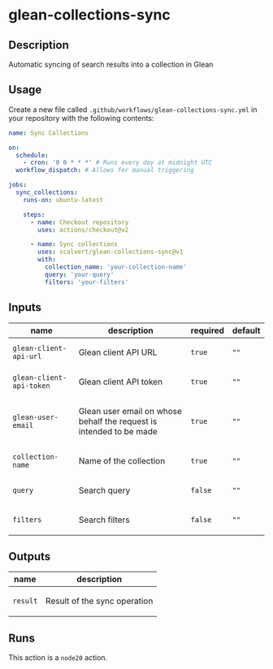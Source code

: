 # glean-collections-sync

<!-- action-docs-description source="action.yml" -->
## Description

Automatic syncing of search results into a collection in Glean
<!-- action-docs-description source="action.yml" -->

## Usage

Create a new file called `.github/workflows/glean-collections-sync.yml` in your repository with the following contents:

```yaml
name: Sync Collections

on:
  schedule:
    - cron: '0 0 * * *' # Runs every day at midnight UTC
  workflow_dispatch: # Allows for manual triggering

jobs:
  sync_collections:
    runs-on: ubuntu-latest

    steps:
      - name: Checkout repository
        uses: actions/checkout@v2

      - name: Sync collections
        uses: scalvert/glean-collections-sync@v1
        with:
          collection_name: 'your-collection-name'
          query: 'your-query'
          filters: 'your-filters'
```

<!-- action-docs-inputs source="action.yml" -->
## Inputs

| name | description | required | default |
| --- | --- | --- | --- |
| `glean-client-api-url` | <p>Glean client API URL</p> | `true` | `""` |
| `glean-client-api-token` | <p>Glean client API token</p> | `true` | `""` |
| `glean-user-email` | <p>Glean user email on whose behalf the request is intended to be made</p> | `true` | `""` |
| `collection-name` | <p>Name of the collection</p> | `true` | `""` |
| `query` | <p>Search query</p> | `false` | `""` |
| `filters` | <p>Search filters</p> | `false` | `""` |
<!-- action-docs-inputs source="action.yml" -->

<!-- action-docs-outputs source="action.yml" -->
## Outputs

| name | description |
| --- | --- |
| `result` | <p>Result of the sync operation</p> |
<!-- action-docs-outputs source="action.yml" -->

<!-- action-docs-runs source="action.yml" -->
## Runs

This action is a `node20` action.
<!-- action-docs-runs source="action.yml" -->

